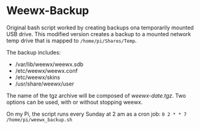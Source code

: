 # Weewx-Backup
Original bash script worked by creating backups ona temporarily mounted USB drive. This modified version creates a backup to a mounted network temp drive that is mapped to `/home/pi/Shares/Temp`.

The backup includes:
- /var/lib/weewx/weewx.sdb
- /etc/weewx/weewx.conf
- /etc/weewx/skins
- /usr/share/weewx/user

The name of the tgz archive will be composed of *weewx-date.tgz*.
Two options can be used, with or without stopping weewx.

On my Pi, the script runs every Sunday at 2 am as a cron job:
`0 2 * * 7 /home/pi/weewx_backup.sh`
